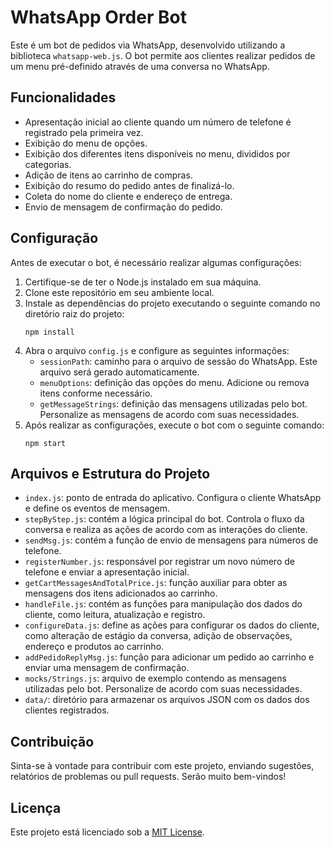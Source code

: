 # WhatsApp Order Bot

Este é um bot de pedidos via WhatsApp, desenvolvido utilizando a biblioteca `whatsapp-web.js`. O bot permite aos clientes realizar pedidos de um menu pré-definido através de uma conversa no WhatsApp.

## Funcionalidades

- Apresentação inicial ao cliente quando um número de telefone é registrado pela primeira vez.
- Exibição do menu de opções.
- Exibição dos diferentes itens disponíveis no menu, divididos por categorias.
- Adição de itens ao carrinho de compras.
- Exibição do resumo do pedido antes de finalizá-lo.
- Coleta do nome do cliente e endereço de entrega.
- Envio de mensagem de confirmação do pedido.

## Configuração

Antes de executar o bot, é necessário realizar algumas configurações:

1. Certifique-se de ter o Node.js instalado em sua máquina.
2. Clone este repositório em seu ambiente local.
3. Instale as dependências do projeto executando o seguinte comando no diretório raiz do projeto:
   ```
   npm install
   ```
4. Abra o arquivo `config.js` e configure as seguintes informações:
   - `sessionPath`: caminho para o arquivo de sessão do WhatsApp. Este arquivo será gerado automaticamente.
   - `menuOptions`: definição das opções do menu. Adicione ou remova itens conforme necessário.
   - `getMessageStrings`: definição das mensagens utilizadas pelo bot. Personalize as mensagens de acordo com suas necessidades.
5. Após realizar as configurações, execute o bot com o seguinte comando:
   ```
   npm start
   ```

## Arquivos e Estrutura do Projeto

- `index.js`: ponto de entrada do aplicativo. Configura o cliente WhatsApp e define os eventos de mensagem.
- `stepByStep.js`: contém a lógica principal do bot. Controla o fluxo da conversa e realiza as ações de acordo com as interações do cliente.
- `sendMsg.js`: contém a função de envio de mensagens para números de telefone.
- `registerNumber.js`: responsável por registrar um novo número de telefone e enviar a apresentação inicial.
- `getCartMessagesAndTotalPrice.js`: função auxiliar para obter as mensagens dos itens adicionados ao carrinho.
- `handleFile.js`: contém as funções para manipulação dos dados do cliente, como leitura, atualização e registro.
- `configureData.js`: define as ações para configurar os dados do cliente, como alteração de estágio da conversa, adição de observações, endereço e produtos ao carrinho.
- `addPedidoReplyMsg.js`: função para adicionar um pedido ao carrinho e enviar uma mensagem de confirmação.
- `mocks/Strings.js`: arquivo de exemplo contendo as mensagens utilizadas pelo bot. Personalize de acordo com suas necessidades.
- `data/`: diretório para armazenar os arquivos JSON com os dados dos clientes registrados.

## Contribuição

Sinta-se à vontade para contribuir com este projeto, enviando sugestões, relatórios de problemas ou pull requests. Serão muito bem-vindos!

## Licença

Este projeto está licenciado sob a [MIT License](https://opensource.org/licenses/MIT).